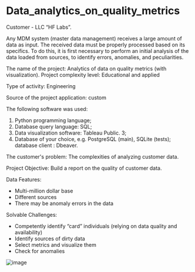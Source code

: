 # Data_analytics_on_quality_metrics
Customer -
LLC “HF Labs”.

Any MDM system (master data management) receives a large amount of data as input. The received data must be properly processed based on its specifics. To do this, it is first necessary to perform an initial analysis of the data loaded from sources, to identify errors, anomalies, and peculiarities. 



The name of the project:
Analytics of data on quality metrics (with visualization).
Project complexity level: 
Educational and applied

Type of activity: 
Engineering

Source of the project application: 
custom

The following software was used: 

1.	Python programming language;
2.	Database query language: SQL;
3.	Data visualization software: Tableau Public. 3;
4.	Database of your choice, e.g. PostgreSQL (main), SQLite (tests); database client : Dbeaver.

The customer's problem:
The complexities of analyzing customer data.


Project Objective:
Build a report on the quality of customer data.


Data Features:

- Multi-million dollar base
- Different sources
- There may be anomaly errors in the data


Solvable Challenges:

- Competently identify “card” individuals (relying on data quality and availability) 
- Identify sources of dirty data
- Select metrics and visualize them
- Check for anomalies

![image](https://github.com/user-attachments/assets/ba2b960b-c5f5-47b5-b0af-d97ea9a5b824)
